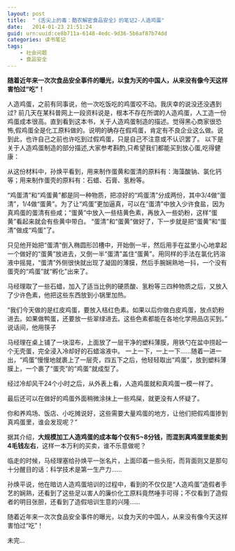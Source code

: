 ```yaml
---
layout: post
title:  "《舌尖上的毒：酷农解密食品安全》的笔记2-人造鸡蛋"
date:   2014-01-23 21:51:24
guid: urn:uuid:ce8b711a-6148-4edc-9d36-5b6af87b74dd
categories: 读书笔记
tags:
    - 社会问题
    - 食品安全
---
```


**随着近年来一次次食品安全事件的曝光，以食为天的中国人，从来没有像今天这样害怕过“吃”！**

人造鸡蛋，之前有同事说，他一次吃饭吃的鸡蛋咬不动。我庆幸的说没还没遇到过? 前几天在某科普网上一段资料说是，根本不存在所谓的人造鸡蛋，人工造一份鸡蛋成本很高。直到看到这本书，关于人造鸡蛋制造的描述。觉得黑心商家很恐怖,假鸡蛋全是化工原料做的。说明的确存在假鸡蛋，肯定有不良企业这么做。说到此，也许自己之前也许吃到过假鸡蛋，只是自己不注意或不认识罢了。
以下是关于人造鸡蛋制造的部分描述,大家参考斟酌,只希望我们都能买到放心蛋,吃得健康：


从这份材料中，孙焕平看到，用来制作蛋黄和蛋清的原料有：海藻酸钠、氯化钙等；用来制作蛋壳的原料有：石蜡、石膏、氢粉等。

“鸡蛋清”和“鸡蛋黄”都是同一种物质，把凉好的“鸡蛋清”分成两份，其中3/4做“蛋清”，1/4做“蛋黄”。为了让“鸡蛋”更加逼真，可以在“蛋清”中放入少许食盐，因为真鸡蛋的蛋清有些咸；“蛋黄”中放入一些桔黄色素，再放入一些奶粉，这样“蛋黄”看起来就会有些黄中带白。
“蛋清”和“蛋黄”做好了，下一步就是把“蛋黄”和“蛋清”做成“鸡蛋”了。

只见他开始把“蛋清”倒入椭圆形凹槽中，开始倒一半，然后用手在盆里小心地拿起一个做好的“蛋黄”放进去，又倒一半“蛋清”盖住“蛋黄”。用同样的手法在氯化钙溶液中摇晃，“蛋清”外侧很快就出现了凝固的薄膜，然后手腕娴熟地一抖，一个没有蛋壳的“鸡蛋”就“孵化”出来了。

马经理取了一些石蜡，加入了适当比例的硬质酸、氢粉等三四种物质之后，又放入了少许色素，他把这些东西放到小锅里加热。

“我们今天做的是红皮鸡蛋，要放入桔红色素。如果以后你做白皮鸡蛋，放点奶粉进去。如果做鸭蛋，还要放一些翠绿进去。这些色素都能在各地化学用品店买到。”
说话间，他用筷子

马经理在桌上铺了一块湿布，上面放了一层干净的塑料薄膜，用铁勺在盆中捞起一个无壳蛋，完全浸入冷却好的石蜡溶液中。
一上一下，一上一下……随着一进一出，“鸡蛋”慢慢地就裹上了一层壳，四五下之后，他轻轻取出“鸡蛋”，放到塑料薄膜上，一个裹了“蛋壳”的“鸡蛋”就成型了。

经过冷却风干24个小时之后，从外表上看，人造鸡蛋就和真鸡蛋一模一样了。

最后还可以在做好的鸡蛋外面稍微涂抹上一些鸡屎，就更没有人怀疑了。

你和养鸡场、饭店、小吃摊说好，这些需要大量鸡蛋的地方，让他们把假鸡蛋掺到真鸡蛋里，谁会发现呢？”

据其介绍，**大规模加工人造鸡蛋的成本每个仅有5~8分钱，而混到真鸡蛋里能卖到4毛钱左右**，这样一本万利的买卖，谁不乐意做呢？

临走的时候，马经理塞给孙焕平一张名片，上面印着一些头衔，而背面则又是那句十分醒目的话：科学技术是第一生产力……

孙焕平说，他在暗访人造鸡蛋培训的过程中，看到的不仅仅是“人造鸡蛋”造假者手艺的娴熟，还看到了这些足以害人的廉价化工原料竟然唾手可得；不仅看到了造假者的明目张胆，还看到了造假培训生意的兴隆……

随着近年来一次次食品安全事件的曝光，以食为天的中国人，从来没有像今天这样害怕过“吃”！

未完...
